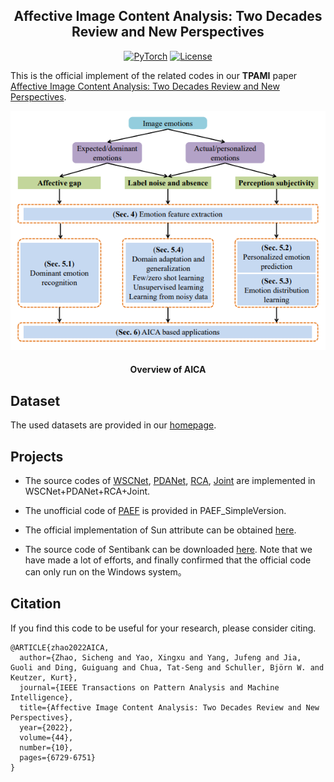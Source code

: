 <div align="center">

## Affective Image Content Analysis: Two Decades Review and New Perspectives

<a href="https://pytorch.org/get-started/locally/"><img alt="PyTorch" src="https://img.shields.io/badge/PyTorch-ee4c2c?logo=pytorch&logoColor=white"></a>
[![License](https://img.shields.io/badge/license-Apache%202-blue)](https://github.com/exped1230/AICA/blob/main/LICENSE)

</div>

This is the official implement of the related codes in our **TPAMI** paper [Affective Image Content Analysis: Two Decades Review and New Perspectives](https://ieeexplore.ieee.org/document/9472932).

<p align="center">
<img src="./overview.png" alt="drawing"/>
    <h4 align="center">Overview of AICA</h4>
</p>

## Dataset
The used datasets are provided in our [homepage](http://47.105.62.179:8081/sentiment/index.html).

## Projects
- The source codes of [WSCNet](https://openaccess.thecvf.com/content_cvpr_2018/papers/Yang_Weakly_Supervised_Coupled_CVPR_2018_paper.pdf), [PDANet](https://dl.acm.org/doi/abs/10.1145/3343031.3351062), [RCA](https://ojs.aaai.org/index.php/AAAI/article/view/11275), [Joint](https://www.ijcai.org/proceedings/2017/456) are implemented in WSCNet+PDANet+RCA+Joint.

- The unofficial code of [PAEF](https://dl.acm.org/doi/abs/10.1145/2647868.2654930) is provided in PAEF_SimpleVersion.

- The official implementation of Sun attribute can be obtained [here](https://github.com/genp/sun_attributes).

- The source code of Sentibank can be downloaded [here](http://47.105.62.179:8081/sentiment_web/datasets/Sentibank.zip). Note that we have made a lot of efforts, and finally confirmed that the official code can only run on the Windows system。

## Citation
If you find this code to be useful for your research, please consider citing.
```
@ARTICLE{zhao2022AICA,
  author={Zhao, Sicheng and Yao, Xingxu and Yang, Jufeng and Jia, Guoli and Ding, Guiguang and Chua, Tat-Seng and Schuller, Björn W. and Keutzer, Kurt},
  journal={IEEE Transactions on Pattern Analysis and Machine Intelligence}, 
  title={Affective Image Content Analysis: Two Decades Review and New Perspectives}, 
  year={2022},
  volume={44},
  number={10},
  pages={6729-6751}
}
```



